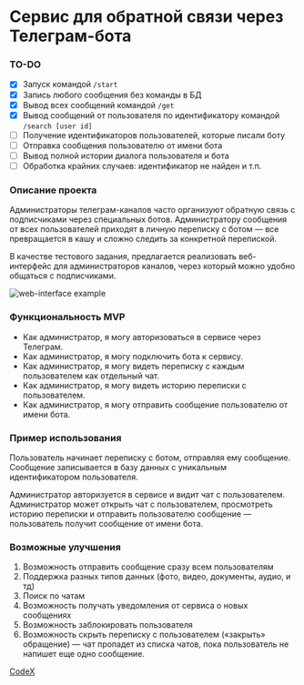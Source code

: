 # Сервис для обратной связи через Телеграм-бота

### TO-DO
- [x] Запуск командой ```/start```
- [x] Запись любого сообщения без команды в БД
- [x] Вывод всех сообщений командой ```/get```
- [x] Вывод сообщений от пользователя по идентификатору командой ```/search [user id]```
- [ ] Получение идентификаторов пользователей, которые писали боту
- [ ] Отправка сообщения пользователю от имени бота
- [ ] Вывод полной истории диалога пользователя и бота
- [ ] Обработка крайних случаев: идентификатор не найден и т.п.

### Описание проекта

Администраторы телеграм-каналов часто организуют обратную связь с подписчиками через специальных ботов. Администратору
сообщения от всех пользователей приходят в личную переписку с ботом — все превращается в кашу и сложно следить за
конкретной перепиской.

В качестве тестового задания, предлагается реализовать веб-интерфейс для администраторов каналов, через который можно
удобно общаться с подписчиками.

![web-interface example](https://user-images.githubusercontent.com/71404543/136174958-4acda6d8-686a-4685-a11c-769bc814a839.jpg)

### Функциональность MVP

* Как администратор, я могу авторизоваться в сервисе через Телеграм.
* Как администратор, я могу подключить бота к сервису.
* Как администратор, я могу видеть переписку с каждым пользователем как отдельный чат.
* Как администратор, я могу видеть историю переписки с пользователем.
* Как администратор, я могу отправить сообщение пользователю от имени бота.

### Пример использования

Пользователь начинает переписку с ботом, отправляя ему сообщение. Сообщение записывается в базу данных с уникальным
идентификатором пользователя.

Администратор авторизуется в сервисе и видит чат с пользователем. Администратор может открыть чат с пользователем,
просмотреть историю переписки и отправить пользователю сообщение — пользователь получит сообщение от имени бота.

### Возможные улучшения

1. Возможность отправить сообщение сразу всем пользователям
2. Поддержка разных типов данных (фото, видео, документы, аудио, и тд)
3. Поиск по чатам
4. Возможность получать уведомления от сервиса о новых сообщениях
5. Возможность заблокировать пользователя
6. Возможность скрыть переписку с пользователем («закрыть» обращение)
   — чат пропадет из списка чатов, пока пользователь не напишет еще одно сообщение.

[CodeX](https://codex.so/feedback-service)